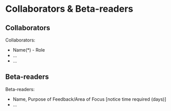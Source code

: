 # Collaborators & Beta-readers

## Collaborators

Collaborators:

- Name(*) - Role
- ...
- ...

## Beta-readers

Beta-readers:

- Name, Purpose of Feedback/Area of Focus [notice time required (days)]
- ...
